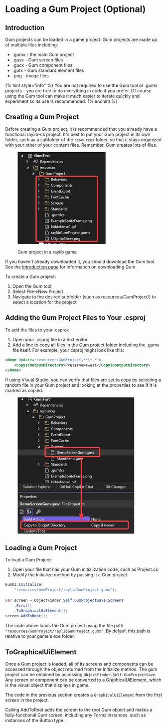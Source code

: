 # Loading a Gum Project (Optional)

## Introduction

Gum projects can be loaded in a game project. Gum projects are made up of multiple files including:

* .gumx - the main Gum project
* .gusx - Gum screen files
* .gucx - Gum component files
* .gutx - Gum standard element files
* .png - image files

{% hint style="info" %}
You are not required to use the Gum tool or .gumx projects - you are free to do everything in code if you prefer. Of course using the Gum tool can make it much easier to iterate quickly and experiment so its use is recommended.
{% endhint %}

## Creating a Gum Project

Before creating a Gum project, it is recommended that you already have a functional raylib-cs project. It's best to put your Gum project in its own folder, such as a subfolder of the `resources` folder, so that it stays organized with your other of your content files. Remember, Gum creates lots of files.

<figure><img src="../../.gitbook/assets/18_08 27 17.png" alt=""><figcaption><p>Gum project in a raylib game</p></figcaption></figure>

If you haven't already downloaded it, you should download the Gum tool. See the [Introduction page](https://docs.flatredball.com/gum#downloading-gum) for information on downloading Gum.

To create a Gum project:

1. Open the Gum tool
2. Select File->New Project
3. Navigate to the desired subfolder (such as resources/GumProject/) to select a location for the project

## Adding the Gum Project Files to Your .csproj

To add the files to your .csproj:

1. Open your .csproj file in a text editor
2. Add a line to copy all files in the Gum project folder including the .gumx file itself. For example, your csproj might look like this:

```xml
<None Update="resources\GumProject\**\*.*">
    <CopyToOutputDirectory>PreserveNewest</CopyToOutputDirectory>
</None>
```

If using Visual Studio, you can verify that files are set to copy by selecting a random file in your Gum project and looking at the properties to see if it is marked as copied.

<figure><img src="../../.gitbook/assets/18_09 00 16.png" alt=""><figcaption></figcaption></figure>

## Loading a Gum Project

To load a Gum Project:

1. Open your file that has your Gum initialization code, such as Project.cs
2. Modify the Initialize method by passing it a Gum project

```csharp
GumUI.Initialize(
    "resources/GumProject/raylibGumProject.gumx");

var screen = ObjectFinder.Self.GumProjectSave.Screens
    .First()
    .ToGraphicalUiElement();
screen.AddToRoot();

```

The code above loads the Gum project using the file path `"resources/GumProject/raylibGumProject.gumx"`. By default this path is relative to your game's exe folder.

## ToGraphicalUiElement

Once a Gum project is loaded, all of its screens and components can be accessed through the object returned from the Initialize method. The gum project can be obtained by accessing `ObjectFinder.Self.GumProjectSave`. Any screen or component can be converted to a GraphicalUiElement, which is the visual object that displays in game.

The code in the previous section creates a `GraphicalUiElement` from the first screen in the project.

Calling AddToRoot adds the screen to the root Gum object and makes a fully-functional Gum screen, including any Forms instances, such as instances of the Button type.
